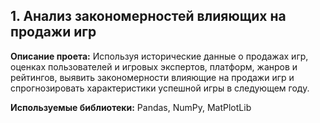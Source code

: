 ## 1. Анализ закономерностей влияющих на продажи игр
 **Описание проета:** Используя исторические данные о продажах игр, оценках пользователей и игровых экспертов, платформ, жанров и рейтингов, выявить закономерности влияющие на продажи игр и спрогнозировать характеристики успешной игры в следующем году.
 
 **Используемые библиотеки:** Pandas, NumPy, MatPlotLib
